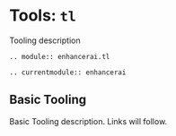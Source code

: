 # Tools: `tl`

Tooling description

```{eval-rst}
.. module:: enhancerai.tl
```

```{eval-rst}
.. currentmodule:: enhancerai
```

## Basic Tooling

Basic Tooling description. Links will follow.
